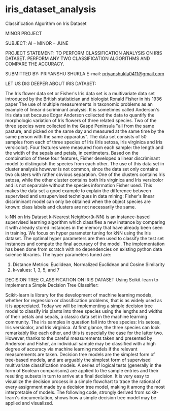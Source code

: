 # iris_dataset_analysis
Classification Algorithm on Iris Dataset


MINOR PROJECT

SUBJECT: AI – MINOR – JUNE 



PROJECT STATEMENT: TO PERFORM CLASSIFICATION ANALYSIS ON IRIS DATASET. PERFORM ANY TWO CLASSIFICATION ALGORITHMS AND COMPARE THE ACCURACY.
 









SUBMITTED BY: PRIYANSHU SHUKLA 
E-mail: priyanshukla0411@gmail.com


LET US DIG DEEPER ABOUT IRIS DATASET: 

The Iris flower data set or Fisher's Iris data set is a multivariate data set introduced by the British statistician and biologist Ronald Fisher in his 1936 paper The use of multiple measurements in taxonomic problems as an example of linear discriminant analysis. It is sometimes called Anderson's Iris data set because Edgar Anderson collected the data to quantify the morphologic variation of Iris flowers of three related species. Two of the three species were collected in the Gaspé Peninsula "all from the same pasture, and picked on the same day and measured at the same time by the same person with the same apparatus".
The data set consists of 50 samples from each of three species of Iris (Iris setosa, Iris virginica and Iris versicolor). Four features were measured from each sample: the length and the width of the sepals and petals, in centimeters. Based on the combination of these four features, Fisher developed a linear discriminant model to distinguish the species from each other.
The use of this data set in cluster analysis however is not common, since the data set only contains two clusters with rather obvious separation. One of the clusters contains Iris setosa, while the other cluster contains both Iris virginica and Iris versicolor and is not separable without the species information Fisher used. This makes the data set a good example to explain the difference between supervised and unsupervised techniques in data mining: Fisher's linear discriminant model can only be obtained when the object species are known: class labels and clusters are not necessarily the same.



k-NN on Iris Dataset
k-Nearest Neighbor(k-NN) is an instance-based supervised learning algorithm which classifies a new instance by comparing it with already stored instances in the memory that have already been seen in training.
We focus on hyper parameter tuning for kNN using the Iris dataset. The optimal hyper parameters are then used to classify the test set instances and compute the final accuracy of the model. The implementation has been done from scratch with no dependencies on existing python data science libraries.
The hyper parameters tuned are:
1.	Distance Metrics: Euclidean, Normalized Euclidean and Cosine Similarity
2.	k-values: 1, 3, 5, and 7
 
DECISION TREE CLASSIFICATION ON IRIS DATASET
Using Scikit-learn to implement a Simple Decision Tree Classifier:

Scikit-learn is library for the development of machine learning models, whether for regression or classification problems, that is as widely used as it is appreciated. Today we will be implementing a simple decision tree model to classify iris plants into three species using the lengths and widths of their petals and sepals, a classic data set in the machine learning community.
The iris samples in question fall into three species: Iris setosa, Iris versicolor, and Iris virginica. At first glance, the three species can look remarkably like each other, and this is especially the case for the latter two. However, thanks to the careful measurements taken and presented by Anderson and Fisher, an individual sample may be classified with a high degree of accuracy via machine learning models if the relevant measurements are taken.
Decision tree models are the simplest form of tree-based models, and are arguably the simplest form of supervised multivariate classification models. A series of logical tests (generally in the form of Boolean comparisons) are applied to the sample entries and their resulting subsets in turn to arrive at a final decision. It is very easy to visualize the decision process in a simple flowchart to trace the rational of every assignment made by a decision tree model, making it among the most interpretable of models.
The following code, strongly derived from scikit-learn's documentation, shows how a simple decision tree model may be applied and visualized.
 
